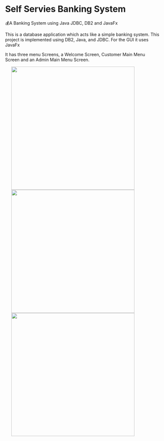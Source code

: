 # Self Servies Banking System
💰A Banking System using Java JDBC, DB2 and JavaFx

This is a database application which acts like a simple banking system.
This project is implemented using DB2, Java, and JDBC. For the GUI it uses JavaFx

It has three menu Screens, a Welcome Screen, Customer Main Menu Screen and an Admin Main Menu Screen.

<img src="https://imgur.com/Dgp1rFV.jpg" height=400 hspace="20">
<img src="https://imgur.com/FaPpdcb.jpg" height=400 hspace="20">
<img src="https://imgur.com/zhSxepE.jpg" height=400 hspace="20">
